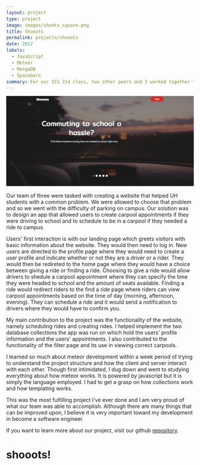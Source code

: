 ```yaml
---
layout: project
type: project
image: images/shoots_square.png
title: Shooots
permalink: projects/shooots
date: 2017
labels:
  - JavaScript
  - Meteor
  - MongoDB
  - Spacebars
summary: For our ICS 314 class, two other peers and I worked together to create an web app for the UH community to easily find carpools going to school.
---
```

  <img class="ui image" src="../images/shoots.png">

  Our team of three were tasked with creating a website that helped UH students with a common problem. We were allowed to choose that problem and so we went with the difficulty of parking on campus. Our solution was to design an app that allowed users to create carpool appointments if they were driving to school and to schedule to be in a carpool if they needed a ride to campus.
  
  Users' first interaction is with our landing page which greets visitors with basic information about the website. They would then need to log in. New users are directed to the profile page where they would need to create a user profile and indicate whether or not they are a driver or a rider. They would then be redireted to the home page where they would have a choice between giving a ride or finding a ride. Choosing to give a ride would allow drivers to shedule a carpool appointment where they can specify the time they were headed to school and the amount of seats available. Finding a ride would redirect riders to the find a ride page where riders can view carpool appointments based on the time of day (morning, afternoon, evening). They can schedule a ride and it would send a notification to drivers where they would have to confirm you. 
  
  My main contribution to the project was the functionality of the website, namely scheduling rides and creating rides. I helped implement the two database collections the app was run on which hold the users' profile information and the users' appointments. I also contributed to the functionality of the filter page and its use in viewing correct carpools. 
  
   I learned so much about meteor development within a week period of trying to understand the project structure and how the client and server interact with each other. Though first intimidated, I dug down and went to studying everything about how meteor works. It is powered by javascript but it is simply the language employed. I had to get a grasp on how collections work and how templating works. 
   
   This was the most fulfilling project I've ever done and I am very proud of what our team was able to accomplish. Although there are many things that can be improved upon, I believe it is very important toward my development in become a software engineer. 
   
   If you want to learn more about our project, visit our github [repository](https://github.com/shooots).
   
   <h1 class="ui header">shooots!</h1>
